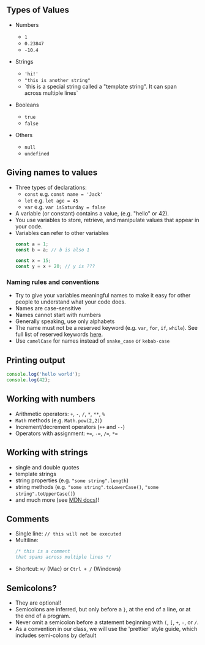 ## Types of Values

- Numbers
	- `1`
	- `0.23847`
	- `-10.4`

- Strings
	- `'hi!'`
	- `"this is another string"`
	- \`this is a special string called a "template string". It can span  
across multiple lines\`

- Booleans
	- `true`
	- `false`

- Others
	- `null`
	- `undefined`

## Giving names to values

- Three types of declarations:
	- `const` e.g. `const name = 'Jack'`
	- `let` e.g. `let age = 45`
	- `var` e.g. `var isSaturday = false`
- A variable (or constant) contains a value, (e.g. "hello" or 42).
- You use variables to store, retrieve, and manipulate values that appear in your code. 
- Variables can refer to other variables
  ```javascript
  const a = 1;
  const b = a; // b is also 1
  
  const x = 15;
  const y = x + 20; // y is ???
  ```

### Naming rules and conventions

- Try to give your variables meaningful names to make it easy for other people
  to understand what your code does.
- Names are case-sensitive
- Names cannot start with numbers
- Generally speaking, use only alphabets
- The name must not be a reserved keyword (e.g. `var`, `for`, `if`, `while`).
  See full list of reserved keywords [here](https://mathiasbynens.be/notes/reserved-keywords#ecmascript-5).
- Use `camelCase` for names instead of `snake_case` or `kebab-case`

## Printing output

```javascript
console.log('hello world');
console.log(42);
```

## Working with numbers

- Arithmetic operators: `+`, `-`, `/`, `*`, `**`, `%`
- `Math` methods (e.g. `Math.pow(2,2)`)
- Increment/decrement operators (`++` and `--`)
- Operators with assignment: `+=`, `-=`, `/=`, `*=`


## Working with strings

- single and double quotes
- template strings
- string properties (e.g. `"some string".length`)
- string methods (e.g. `"some string".toLowerCase()`,  `"some string".toUpperCase()`)
- and much more (see [MDN docs](https://developer.mozilla.org/en-US/docs/Web/JavaScript/Reference/Global_Objects/String/prototype))!

## Comments

- Single line: `// this will not be executed`
- Multiline:
  ```javascript
  /* this is a comment
  that spans across multiple lines */
  ```
- Shortcut: <kbd>`⌘/`</kbd> (Mac) or `Ctrl + /` (Windows)

## Semicolons?

- They are optional!
- Semicolons are inferred, but only before a `}`, at the end of a line, or at the
  end of a program.
- Never omit a semicolon before a statement beginning with `(`, `[`, `+`, `-`, or `/`.
- As a convention in our class, we will use the 'prettier' style guide, which
  includes semi-colons by default
